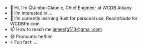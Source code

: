 - 👋 Hi, I’m @Jimbo-Glaunie, Chief Engineer at WCDB Albany
- 👀 I’m interested in ...
- 🌱 I’m currently learning Rust for personal use, React/Node for WCDBfm.com
- 📫 How to reach me jamesfg513@gmail.com
- 😄 Pronouns: he/him
- ⚡ Fun fact: ...

<!---
Jimbo-Glaunie/Jimbo-Glaunie is a ✨ special ✨ repository because its `README.md` (this file) appears on your GitHub profile.
You can click the Preview link to take a look at your changes.
--->
